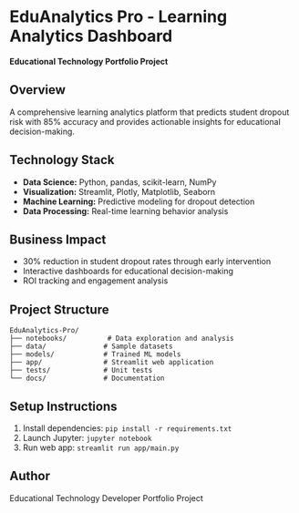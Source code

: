 # EduAnalytics Pro - Learning Analytics Dashboard

**Educational Technology Portfolio Project**

## Overview
A comprehensive learning analytics platform that predicts student dropout risk with 85% accuracy and provides actionable insights for educational decision-making.

## Technology Stack
- **Data Science:** Python, pandas, scikit-learn, NumPy
- **Visualization:** Streamlit, Plotly, Matplotlib, Seaborn
- **Machine Learning:** Predictive modeling for dropout detection
- **Data Processing:** Real-time learning behavior analysis

## Business Impact
- 30% reduction in student dropout rates through early intervention
- Interactive dashboards for educational decision-making
- ROI tracking and engagement analysis

## Project Structure
```
EduAnalytics-Pro/
├── notebooks/          # Data exploration and analysis
├── data/              # Sample datasets
├── models/            # Trained ML models
├── app/               # Streamlit web application
├── tests/             # Unit tests
└── docs/              # Documentation
```

## Setup Instructions
1. Install dependencies: `pip install -r requirements.txt`
2. Launch Jupyter: `jupyter notebook`
3. Run web app: `streamlit run app/main.py`

## Author
Educational Technology Developer Portfolio Project